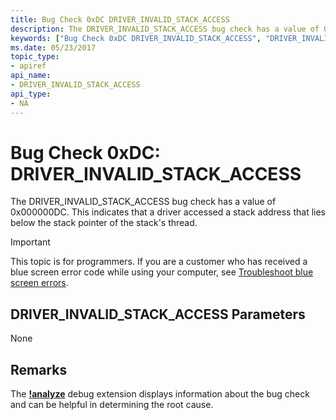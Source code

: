 ```yaml
---
title: Bug Check 0xDC DRIVER_INVALID_STACK_ACCESS
description: The DRIVER_INVALID_STACK_ACCESS bug check has a value of 0x000000DC. This indicates that a driver accessed a stack address that lies below the stack pointer of the stack's thread.
keywords: ["Bug Check 0xDC DRIVER_INVALID_STACK_ACCESS", "DRIVER_INVALID_STACK_ACCESS"]
ms.date: 05/23/2017
topic_type:
- apiref
api_name:
- DRIVER_INVALID_STACK_ACCESS
api_type:
- NA
---
```


# Bug Check 0xDC: DRIVER\_INVALID\_STACK\_ACCESS


The DRIVER\_INVALID\_STACK\_ACCESS bug check has a value of 0x000000DC. This indicates that a driver accessed a stack address that lies below the stack pointer of the stack's thread.

> [!IMPORTANT]
> This topic is for programmers. If you are a customer who has received a blue screen error code while using your computer, see [Troubleshoot blue screen errors](https://www.windows.com/stopcode).


## DRIVER\_INVALID\_STACK\_ACCESS Parameters


None

 
## Remarks
The [**!analyze**](-analyze.md) debug extension displays information about the bug check and can be helpful in determining the root cause.
 




